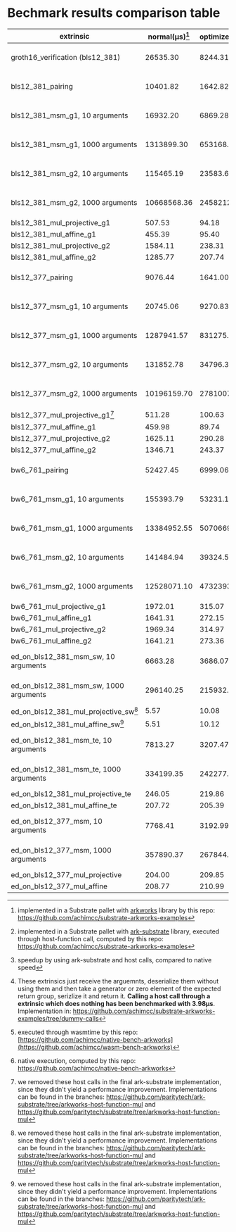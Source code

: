 # Bechmark results comparison table


| extrinsic                               |  normal(µs)[^1]  |optimized(µs)[^2]|   speedup[^3]   |  dummy(µs)[^4]  |   wasm(µs)[^5]  |  native(µs)[^6] |
| --------------------------------------- |  --------------- | --------------- | --------------- | --------------- | --------------- | --------------- |
| groth16_verification (bls12_381)        |    26535.30      |    8244.31      |${\color{green}\bf 3.22 \boldsymbol{\times}}$|    5800.99      |     45070       |      4040       | 
| bls12_381_pairing                       |    10401.82      |    1642.82      |${\color{green}\bf 5.70 \boldsymbol{\times}}$|    448.97       |     14140       |      1350       |
| bls12_381_msm_g1, 10 arguments          |    16932.20      |    6869.28      |${\color{green}\bf 2.46 \boldsymbol{\times}}$|    87.63        |     24650       |      600.44     |
| bls12_381_msm_g1, 1000 arguments        |    1313899.30    |    653168.11    |${\color{green}\bf 2.01 \boldsymbol{\times}}$|    6486.63      |     191000      |      11160      |
| bls12_381_msm_g2, 10 arguments          |    115465.19     |    23583.63     |${\color{green}\bf 4.90 \boldsymbol{\times}}$|    10738.18     |     185240      |      1660       |
| bls12_381_msm_g2, 1000 arguments        |    10668568.36   |    2458212.20   |${\color{green}\bf 4.34 \boldsymbol{\times}}$|    9896.67      |     14850000    |      33420      |
| bls12_381_mul_projective_g1             |    507.53        |    94.18        |           -           |    12.13        |     19.85       |      0.45       |
| bls12_381_mul_affine_g1                 |    455.39        |    95.40        |           -           |    9.74         |     39.70       |      0.45       |
| bls12_381_mul_projective_g2             |    1584.11       |    238.31       |           -           |    18.22        |     37.74       |      1.18       |
| bls12_381_mul_affine_g2                 |    1285.77       |    207.74       |           -           |    16.41        |     34.40       |      1.19       |
| bls12_377_pairing                       |    9076.44       |    1641.00      |${\color{green}\bf 10.57 \boldsymbol{\times}}$|    16.64        |     15160       |      1520       |
| bls12_377_msm_g1, 10 arguments          |    20745.06      |    9270.83      |${\color{green}\bf 2.24 \boldsymbol{\times}}$|    51.48        |     28620       |      559.16     | 
| bls12_377_msm_g1, 1000 arguments        |    1287941.57    |    831275.64    |${\color{green}\bf 1.55 \boldsymbol{\times}}$|    4484.67      |     1920000     |      11160      |
| bls12_377_msm_g2, 10 arguments          |    131852.78     |    34796.36     |${\color{green}\bf 3.79 \boldsymbol{\times}}$|    89.93        |     162870      |      2020       |
| bls12_377_msm_g2, 1000 arguments        |    10196159.70   |    2781007.89   |${\color{green}\bf 3.67 \boldsymbol{\times}}$|    7948.46      |     14570000    |      40410      |
| bls12_377_mul_projective_g1[^*]         |    511.28        |    100.63        |           -           |    11.42        |     19.38       |      0.44       |
| bls12_377_mul_affine_g1                 |    459.98        |    89.74       |           -           |    11.11        |     24.49       |      0.45       |
| bls12_377_mul_projective_g2             |    1625.11       |    290.28       |           -           |    16.64        |     28.26       |      1.42       |
| bls12_377_mul_affine_g2                 |    1346.71       |    243.37       |           -           |    17.18        |     38.94       |      1.46       |
| bw6_761_pairing                         |    52427.45      |    6999.06      |${\color{green}\bf 7.39 \boldsymbol{\times}}$|    844.10       |     55440       |      6940       |
| bw6_761_msm_g1, 10 arguments            |    155393.79     |    53231.17     |${\color{green}\bf 2.92 \boldsymbol{\times}}$|    161.28       |     206610      |      3490       |
| bw6_761_msm_g1, 1000 arguments          |    13384952.55   |    5070669.53   |${\color{green}\bf 2.64 \boldsymbol{\times}}$|    13526.84     |     18010000    |      75270      | 
| bw6_761_msm_g2, 10 arguments            |    141484.94     |    39324.56     |${\color{green}\bf 3.60 \boldsymbol{\times}}$|    161.92       |     212280      |      3430       |
| bw6_761_msm_g2, 1000 arguments          |    12528071.10   |    4732393.47   |${\color{green}\bf 2.65 \boldsymbol{\times}}$|    13633.30     |     18020000    |      75330      |
| bw6_761_mul_projective_g1               |    1972.01       |    315.07       |           -           |    21.99        |     34.82       |      1.79       |
| bw6_761_mul_affine_g1                   |    1641.31       |    272.15       |           -           |    21.35        |     35.64       |      1.77       |
| bw6_761_mul_projective_g2               |    1969.34       |    314.97       |           -           |    21.64        |     35.42       |      1.78       |
| bw6_761_mul_affine_g2                   |    1641.21       |    273.36       |           -           |    21.57        |     34.68       |      1.78       |
| ed_on_bls12_381_msm_sw, 10 arguments    |    6663.28       |    3686.07      |${\color{green}\bf 1.81 \boldsymbol{\times}}$|    36.30        |     8610        |      376.61     |
| ed_on_bls12_381_msm_sw, 1000 arguments  |    296140.25     |    215932.66    |${\color{green}\bf 1.37 \boldsymbol{\times}}$|    2465.60      |     430700      |      6010       |
| ed_on_bls12_381_mul_projective_sw[^*]   |    5.57          |    10.08        |           -           |    6.69         |     24.89       |      0.36       |
| ed_on_bls12_381_mul_affine_sw[^*]       |    5.51          |    10.12        |           -           |    6.17         |     36.63       |      0.36       |
| ed_on_bls12_381_msm_te, 10 arguments    |    7813.27       |    3207.47      |${\color{green}\bf 2.44 \boldsymbol{\times}}$|    35.21        |     12470       |      560.82     |
| ed_on_bls12_381_msm_te, 1000 arguments  |    334199.35     |    242277.02    |${\color{green}\bf 1.38 \boldsymbol{\times}}$|    2391.21      |     533490      |      7890       |
| ed_on_bls12_381_mul_projective_te       |    246.05        |    219.86       |           -           |    7.69         |     22.37       |      0.83       |  
| ed_on_bls12_381_mul_affine_te           |    207.72        |    205.39       |           -           |    7.61         |     17.25       |      0.37       |
| ed_on_bls12_377_msm, 10 arguments       |    7768.41       |    3192.99      |${\color{green}\bf 2.43 \boldsymbol{\times}}$|    43.24        |     10060       |      553.69     | 
| ed_on_bls12_377_msm, 1000 arguments     |    357890.37     |    267844.08    |${\color{green}\bf 1.34 \boldsymbol{\times}}$|    2465.60      |     537810      |      7680       |
| ed_on_bls12_377_mul_projective          |    204.00        |    209.85       |           -           |    7.00         |     22.48       |      0.89       |
| ed_on_bls12_377_mul_affine              |    208.77        |    210.99       |           -           |    8.47         |     22.34       |      0.86       |

[^1]: implemented in a Substrate pallet with [arkworks](https://github.com/arkworks-rs/) library by this repo: https://github.com/achimcc/substrate-arkworks-examples
[^2]: implemented in a Substrate pallet with [ark-substrate](https://github.com/paritytech/ark-substrate) library, executed through host-function call, computed by this repo: https://github.com/achimcc/substrate-arkworks-examples
[^3]: speedup by using ark-substrate and host calls, compared to native speed
[^4]: These extrinsics just receive the arguemnts, deserialize them without using them and then take a generator or zero element of the expected return group, serizlize it and return it. **Calling a host call through a extrinsic which does nothing has been benchmarked with 3.98µs**. Implementation in: https://github.com/achimcc/substrate-arkworks-examples/tree/dummy-calls
[^5]: executed through wasmtime by this repo: [https://github.com/achimcc/native-bench-arkworks](https://github.com/achimcc/wasm-bench-arkworks)
[^6]: native execution, computed by this repo: https://github.com/achimcc/native-bench-arkworks
[^*]: we removed these host calls in the final ark-substrate implementation, since they didn't yield a performance improvement. Implementations can be found in the branches: https://github.com/paritytech/ark-substrate/tree/arkworks-host-function-mul and https://github.com/paritytech/substrate/tree/arkworks-host-function-mul
